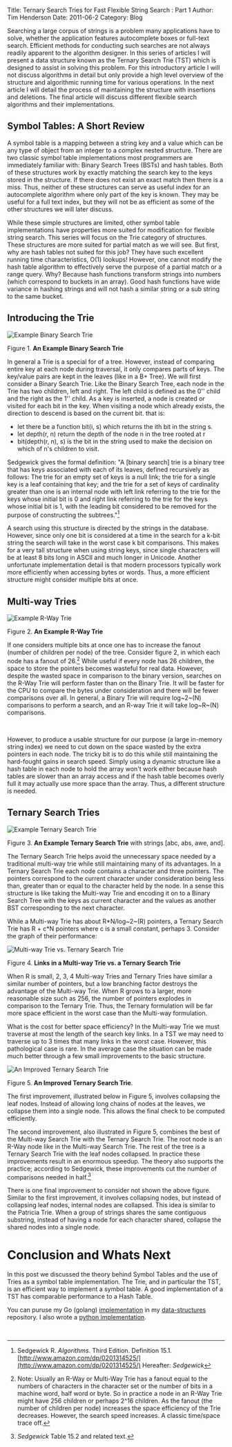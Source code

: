 Title: Ternary Search Tries for Fast Flexible String Search : Part 1
Author: Tim Henderson
Date: 2011-06-2
Category: Blog


Searching a large corpus of strings is a problem many applications have
to solve, whether the application features autocomplete boxes or
full-text search. Efficient methods for conducting such searches are not
always readily apparent to the algorithm designer. In this series of
articles I will present a data structure known as the Ternary Search
Trie (TST) which is designed to assist in solving this problem. For this
introductory article I will not discuss algorithms in detail but only
provide a high level overview of the structure and algorithmic running
time for various operations. In the next article I will detail the
process of maintaining the structure with insertions and deletions. The
final article will discuss different flexible search algorithms and
their implementations.

Symbol Tables: A Short Review
-----------------------------

A symbol table is a mapping between a string key and a value which can
be any type of object from an integer to a complex nested structure.
There are two classic symbol table implementations most programmers are
immediately familiar with: Binary Search Trees (BSTs) and hash tables.
Both of these structures work by exactly matching the search key to the
keys stored in the structure. If there does not exist an exact match
then there is a miss. Thus, neither of these structures can serve as
useful index for an autocomplete algorithm where only part of the key is
known. They may be useful for a full text index, but they will not be as
efficient as some of the other structures we will later discuss.

While these simple structures are limited, other symbol table
implementations have properties more suited for modification for
flexible string search. This series will focus on the Trie category of
structures. These structures are more suited for partial match as we
will see. But first, why are hash tables not suited for this job? They
have such excellent running time characteristics, O(1) lookups! However,
one cannot modify the hash table algorithm to effectively serve the
purpose of a partial match or a range query. Why? Because hash functions
transform strings into numbers (which correspond to buckets in an
array). Good hash functions have wide variance in hashing strings and
will not hash a similar string or a sub string to the same bucket.

Introducing the Trie
--------------------

![Example Binary Search Trie](/images/Trie1.png)

Figure 1. **An Example Binary Search Trie**

In general a Trie is a special for of a tree. However, instead of
comparing entire key at each node during traversal, it only compares
parts of keys. The key/value pairs are kept in the leaves (like in a B+
Tree). We will first consider a Binary Search Trie. Like the Binary
Search Tree, each node in the Trie has two children, left and right. The
left child is defined as the 0'' child and the right as the 1'' child.
As a key is inserted, a node is created or visited for each bit in the
key. When visiting a node which already exists, the direction to descend
is based on the current bit. that is:

-   let there be a function bit(i, s) which returns the ith bit in the
    string s.
-   let depth(r, n) return the depth of the node n in the tree rooted at
    r
-   bit(depth(r, n), s) is the bit in the string used to make the
    decision on which of n's children to visit.

Sedgewick gives the formal definition: "A [binary search] trie is a
binary tree that has keys associated with each of its leaves, defined
recursively as follows: The trie for an empty set of keys is a null
link; the trie for a single key is a leaf containing that key; and the
trie for a set of keys of cardinality greater than one is an internal
node with left link referring to the trie for the keys whose initial bit
is 0 and right link referring to the trie for the keys whose initial bit
is 1, with the leading bit considered to be removed for the purpose of
constructing the subtrees."[^1]

A search using this structure is directed by the strings in the
database. However, since only one bit is considered at a time in the
search for a k-bit string the search will take in the worst case k bit
comparisons. This makes for a very tall structure when using string
keys, since single characters will be at least 8 bits long in ASCII and
much longer in Unicode. Another unfortunate implementation detail is
that modern processors typically work more efficiently when accessing
bytes or words. Thus, a more efficient structure might consider multiple
bits at once.

Multi-way Tries
---------------

![Example R-Way Trie](/images/Trie2.png)

Figure 2. **An Example R-Way Trie**

If one considers multiple bits at once one has to increase the fanout
(number of children per node) of the tree. Consider figure 2, in which
each node has a fanout of 26.[^2] While useful if every
node has 26 children, the space to store the pointers becomes wasteful
for real data. However, despite the wasted space in comparison to the
binary version, searches on the R-Way Trie will perform faster than on
the Binary Trie. It will be faster for the CPU to compare the bytes
under consideration and there will be fewer comparisons over all. In
general, a Binary Trie will require log~2~(N) comparisons to perform a
search, and an R-way Trie it will take log~R~(N) comparisons.

 

However, to produce a usable structure for our purpose (a large
in-memory string index) we need to cut down on the space wasted by the
extra pointers in each node. The tricky bit is to do this while still
maintaining the hard-fought gains in search speed. Simply using a
dynamic structure like a hash table in each node to hold the array won't
work either because hash tables are slower than an array access and if
the hash table becomes overly full it may actually use more space than
the array. Thus, a different structure is needed.

Ternary Search Tries
--------------------

![Example Ternary Search Trie](/images/TST1.png)

Figure 3. **An Example Ternary Search Trie** with strings [abc, abs,
awe, and].

The Ternary Search Trie helps avoid the unnecessary space needed by a
traditional multi-way trie while still maintaining many of its
advantages. In a Ternary Search Trie each node contains a character and
three pointers. The pointers correspond to the current character under
consideration being less than, greater than or equal to the character
held by the node. In a sense this structure is like taking the Multi-way
Trie and encoding it on to a Binary Search Tree with the keys as current
character and the values as another BST corresponding to the next
character.

While a Multi-way Trie has about R\*N/log~2~(R) pointers, a Ternary
Search Trie has R + c\*N pointers where c is a small constant, perhaps
3. Consider the graph of their performance:

![Multi-way Trie vs. Ternary Search Trie](/images/Multiway_vs_Trie.gif)

Figure 4. **Links in a Multi-way Trie vs. a Ternary Search Trie**

When R is small, 2, 3, 4 Multi-way Tries and Ternary Tries have similar
a similar number of pointers, but a low branching factor destroys the
advantage of the Multi-way Trie. When R grows to a larger, more
reasonable size such as 256, the number of pointers explodes in
comparison to the Ternary Trie. Thus, the Ternary formulation will be
far more space efficient in the worst case than the Multi-way
formulation.

What is the cost for better space efficiency? In the Multi-way Trie we
must traverse at most the length of the search key links. In a TST we
may need to traverse up to 3 times that many links in the worst case.
However, this pathological case is rare. In the average case the
situation can be made much better through a few small improvements to
the basic structure.

![An Improved Ternary Search Trie](/images/TST2.png)

Figure 5. **An Improved Ternary Search Trie**.

The first improvement, illustrated below in Figure 5, involves
collapsing the leaf nodes. Instead of allowing long chains of nodes at
the leaves, we collapse them into a single node. This allows the final
check to be computed efficiently.

The second improvement, also illustrated in Figure 5, combines the best
of the Multi-way Search Trie with the Ternary Search Trie. The root node
is an R-Way node like in the Multi-way Search Trie. The rest of the tree
is a Ternary Search Trie with the leaf nodes collapsed. In practice
these improvements result in an enormous speedup. The theory also
supports the practice; according to Sedgewick, these improvements cut
the number of comparisons needed in half.[^3]

There is one final improvement to consider not shown the above figure.
Similar to the first improvement, it involves collapsing nodes, but
instead of collapsing leaf nodes, internal nodes are collapsed. This
idea is similar to the Patricia Trie. When a group of strings shares the
same contiguous substring, instead of having a node for each character
shared, collapse the shared nodes into a single node.

Conclusion and Whats Next
=========================

In this post we discussed the theory behind Symbol Tables and the use of
Tries as a symbol table implementation. The Trie, and in particular the
TST, is an efficient way to implement a symbol table. A good
implementation of a TST has comparable performance to a Hash Table.

You can puruse my Go (golang)
[implementation](https://github.com/timtadh/data-structures/tree/master/trie)
in
my [data-structures](http://hackthology.com/data-structures) repository. I also
wrote a [python implementation](https://github.com/timtadh/tst).

 

[^1]:  Sedgewick R. *Algorithms*. Third Edition. Definition 15.1.  [](http://www.amazon.com/dp/0201314525/)[http://www.amazon.com/dp/0201314525/](http://www.amazon.com/dp/0201314525/) Hereafter: *Sedgewick* 

[^2]: Note: Usually an R-Way or Multi-Way Trie has a fanout equal to the numbers of characters in the character set or the number of bits in a machine word, half word or byte. So in practice a node in an R-Way Trie might have 256 children or perhaps 2\^16 children. As the fanout (the number of children per node) increases the space efficiency of the Trie decreases. However, the search speed increases. A classic time/space trace off.

[^3]:  *Sedgewick* Table 15.2 and related text.



